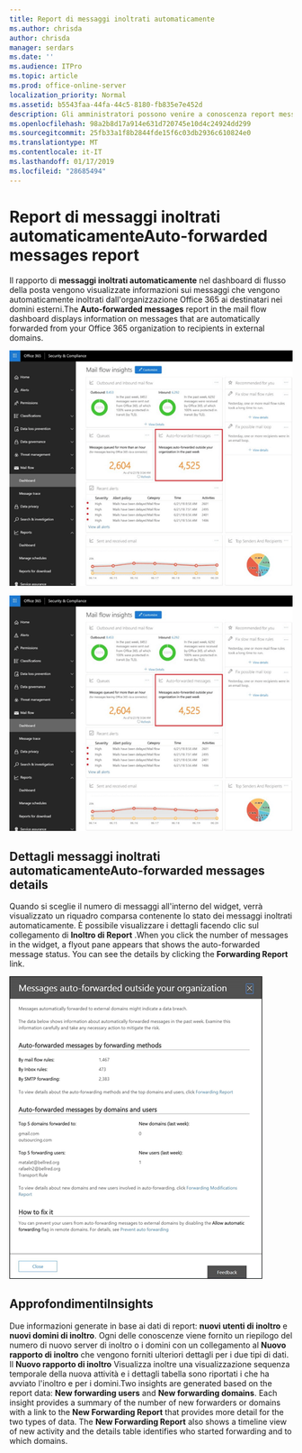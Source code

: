 ```yaml
---
title: Report di messaggi inoltrati automaticamente
ms.author: chrisda
author: chrisda
manager: serdars
ms.date: ''
ms.audience: ITPro
ms.topic: article
ms.prod: office-online-server
localization_priority: Normal
ms.assetid: b5543faa-44fa-44c5-8180-fb835e7e452d
description: Gli amministratori possono venire a conoscenza report messaggi inoltrati automaticamente nel dashboard di flusso della posta in & la protezione di Office 365 centro conformità.
ms.openlocfilehash: 98a2b8d17a914e631d720745e10d4c24924dd299
ms.sourcegitcommit: 25fb33a1f8b2844fde15f6c03db2936c610824e0
ms.translationtype: MT
ms.contentlocale: it-IT
ms.lasthandoff: 01/17/2019
ms.locfileid: "28685494"
---
```

# <a name="auto-forwarded-messages-report"></a><span data-ttu-id="2a6ee-103">Report di messaggi inoltrati automaticamente</span><span class="sxs-lookup"><span data-stu-id="2a6ee-103">Auto-forwarded messages report</span></span>

<span data-ttu-id="2a6ee-104">Il rapporto di **messaggi inoltrati automaticamente** nel dashboard di flusso della posta vengono visualizzate informazioni sui messaggi che vengono automaticamente inoltrati dall'organizzazione Office 365 ai destinatari nei domini esterni.</span><span class="sxs-lookup"><span data-stu-id="2a6ee-104">The **Auto-forwarded messages** report in the mail flow dashboard displays information on messages that are automatically forwarded from your Office 365 organization to recipients in external domains.</span></span>

![x](media/8bc2600b-71c3-4b37-b4d0-9435fe0cfc8d.png)

![Il rapporto di messaggi inoltrati automaticamente nel dashboard di flusso della posta in & la protezione di Office 365 centro conformità](media/8bc2600b-71c3-4b37-b4d0-9435fe0cfc8d.png)

## <a name="auto-forwarded-messages-details"></a><span data-ttu-id="2a6ee-107">Dettagli messaggi inoltrati automaticamente</span><span class="sxs-lookup"><span data-stu-id="2a6ee-107">Auto-forwarded messages details</span></span>

<span data-ttu-id="2a6ee-p101">Quando si sceglie il numero di messaggi all'interno del widget, verrà visualizzato un riquadro comparsa contenente lo stato dei messaggi inoltrati automaticamente. È possibile visualizzare i dettagli facendo clic sul collegamento di **Inoltro di Report** .</span><span class="sxs-lookup"><span data-stu-id="2a6ee-p101">When you click the number of messages in the widget, a flyout pane appears that shows the auto-forwarded message status. You can see the details by clicking the **Forwarding Report** link.</span></span>

![Comparsa dettagli per il rapporto di messaggi inoltrati automaticamente la protezione di Office 365 & centro conformità](media/87d0fb1e-d2ef-4901-b17c-ec32d23a539e.png)

## <a name="insights"></a><span data-ttu-id="2a6ee-111">Approfondimenti</span><span class="sxs-lookup"><span data-stu-id="2a6ee-111">Insights</span></span>

<span data-ttu-id="2a6ee-p102">Due informazioni generate in base ai dati di report: **nuovi utenti di inoltro** e **nuovi domini di inoltro**. Ogni delle conoscenze viene fornito un riepilogo del numero di nuovo server di inoltro o i domini con un collegamento al **Nuovo rapporto di inoltro** che vengono forniti ulteriori dettagli per i due tipi di dati. Il **Nuovo rapporto di inoltro** Visualizza inoltre una visualizzazione sequenza temporale della nuova attività e i dettagli tabella sono riportati i che ha avviato l'inoltro e per i domini.</span><span class="sxs-lookup"><span data-stu-id="2a6ee-p102">Two insights are generated based on the report data: **New forwarding users** and **New forwarding domains**. Each insight provides a summary of the number of new forwarders or domains with a link to the **New Forwarding Report** that provides more detail for the two types of data. The **New Forwarding Report** also shows a timeline view of new activity and the details table identifies who started forwarding and to which domains.</span></span>
